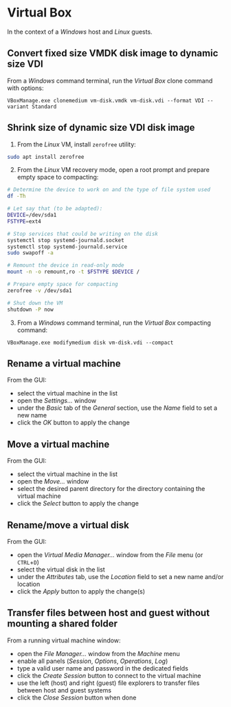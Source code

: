 # Virtual Box

In the context of a _Windows_ host and _Linux_ guests.

## Convert fixed size VMDK disk image to dynamic size VDI

From a _Windows_ command terminal, run the _Virtual Box_ clone command with options:

```
VBoxManage.exe clonemedium vm-disk.vmdk vm-disk.vdi --format VDI --variant Standard
```

## Shrink size of dynamic size VDI disk image

1. From the _Linux_ VM, install `zerofree` utility:

```sh
sudo apt install zerofree
```

2. From the _Linux_ VM recovery mode, open a root prompt and prepare empty space to compacting:

```sh
# Determine the device to work on and the type of file system used
df -Th

# Let say that (to be adapted):
DEVICE=/dev/sda1
FSTYPE=ext4

# Stop services that could be writing on the disk
systemctl stop systemd-journald.socket
systemctl stop systemd-journald.service
sudo swapoff -a

# Remount the device in read-only mode
mount -n -o remount,ro -t $FSTYPE $DEVICE /

# Prepare empty space for compacting
zerofree -v /dev/sda1

# Shut down the VM
shutdown -P now
```

3. From a _Windows_ command terminal, run the _Virtual Box_ compacting command:

```
VBoxManage.exe modifymedium disk vm-disk.vdi --compact
```

## Rename a virtual machine

From the GUI:
- select the virtual machine in the list
- open the _Settings..._ window
- under the _Basic_ tab of the _General_ section, use the _Name_ field to set a new name
- click the _OK_ button to apply the change

## Move a virtual machine

From the GUI:
- select the virtual machine in the list
- open the _Move..._ window
- select the desired parent directory for the directory containing the virtual machine
- click the _Select_ button to apply the change

## Rename/move a virtual disk

From the GUI:
- open the _Virtual Media Manager..._ window from the _File_ menu (or `CTRL`+`D`)
- select the virtual disk in the list
- under the _Attributes_ tab, use the _Location_ field to set a new name and/or location
- click the _Apply_ button to apply the change(s)

## Transfer files between host and guest without mounting a shared folder

From a running virtual machine window:
- open the _File Manager..._ window from the _Machine_ menu
- enable all panels (_Session_, _Options_, _Operations_, _Log_)
- type a valid user name and password in the dedicated fields
- click the _Create Session_ button to connect to the virtual machine
- use the left (host) and right (guest) file explorers to transfer files between host and guest systems
- click the _Close Session_ button when done
